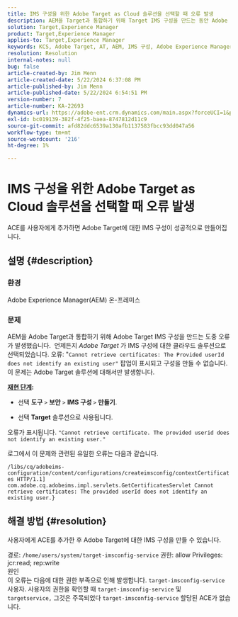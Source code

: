 ```yaml
---
title: IMS 구성을 위한 Adobe Target as Cloud 솔루션을 선택할 때 오류 발생
description: AEM을 Target과 통합하기 위해 Target IMS 구성을 만드는 동안 Adobe Target IMS 구성 오류를 해결하는 방법에 대해 알아봅니다.
solution: Target,Experience Manager
product: Target,Experience Manager
applies-to: Target,Experience Manager
keywords: KCS, Adobe Target, AT, AEM, IMS 구성, Adobe Experience Manager, 문제 해결, ACE
resolution: Resolution
internal-notes: null
bug: false
article-created-by: Jim Menn
article-created-date: 5/22/2024 6:37:08 PM
article-published-by: Jim Menn
article-published-date: 5/22/2024 6:54:51 PM
version-number: 7
article-number: KA-22693
dynamics-url: https://adobe-ent.crm.dynamics.com/main.aspx?forceUCI=1&pagetype=entityrecord&etn=knowledgearticle&id=000d9d47-6a18-ef11-9f8a-6045bd006268
exl-id: bc019139-382f-4f25-baea-8747812d11c9
source-git-commit: afd82ddc6539a130afb1137583fbcc93dd047a56
workflow-type: tm+mt
source-wordcount: '216'
ht-degree: 1%

---
```


# IMS 구성을 위한 Adobe Target as Cloud 솔루션을 선택할 때 오류 발생


ACE를 사용자에게 추가하면 Adobe Target에 대한 IMS 구성이 성공적으로 만들어집니다.

## 설명 {#description}


### 환경

Adobe Experience Manager(AEM) 온-프레미스

### 문제

AEM을 Adobe Target과 통합하기 위해 Adobe Target IMS 구성을 만드는 도중 오류가 발생했습니다.  언제든지 *Adobe Target* 가 IMS 구성에 대한 클라우드 솔루션으로 선택되었습니다. 오류: &quot;`Cannot retrieve certificates: The Provided userId does not identify an existing user"` 팝업이 표시되고 구성을 만들 수 없습니다. 이 문제는 Adobe Target 솔루션에 대해서만 발생합니다.



<b><u>재현 단계</u>:</b>

- 선택 <b>도구</b> `>`  <b>보안</b> `>`  <b>IMS 구성 </b>`>`  <b>만들기</b>.


- 선택 <b>Target</b> 솔루션으로 사용됩니다.


오류가 표시됩니다. `"Cannot retrieve certificate. The provided userid does not identify an existing user."`

로그에서 이 문제와 관련된 유일한 오류는 다음과 같습니다.

`/libs/cq/adobeims-configuration/content/configurations/createimsconfig/contextCertificates HTTP/1.1]  com.adobe.cq.adobeims.impl.servlets.GetCertificatesServlet Cannot retrieve certificates: The provided userId does not identify an existing user.}`


## 해결 방법 {#resolution}


사용자에게 ACE를 추가한 후 Adobe Target에 대한 IMS 구성을 만들 수 있습니다.

경로: `/home/users/system/target-imsconfig-service` 권한: allow Privileges: jcr:read; rep:write
<br>원인<br>
이 오류는 다음에 대한 권한 부족으로 인해 발생합니다. `target-imsconfig-service` 사용자. 사용자의 권한을 확인할 때 `target-imsconfig-service` 및 `targetservice,` 그것은 주목되었다 `target-imsconfig-service` 할당된 ACE가 없습니다.
